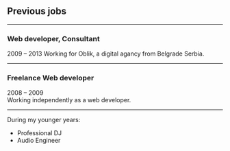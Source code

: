 ## Previous jobs

---

### Web developer, Consultant

2009 – 2013
Working for Oblik, a digital agancy from Belgrade Serbia.

---

### Freelance Web developer

2008 – 2009  
Working independently as a web developer.

---


During my younger years:

- Professional DJ
- Audio Engineer
